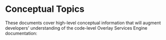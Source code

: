 # Conceptual Topics

These documents cover high-level conceptual information that will augment developers' understanding of the code-level Overlay Services Engine documentation:

